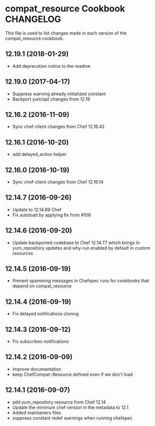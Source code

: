 # compat_resource Cookbook CHANGELOG

This file is used to list changes made in each version of the compat_resource cookbook.

## 12.19.1 (2018-01-29)

- Add deprecation notice to the readme

## 12.19.0 (2017-04-17)

- Suppress warning already initialized constant
- Backport yum/apt changes from 12.19

## 12.16.2 (2016-11-09)

- Sync chef-client changes from Chef 12.16.42

## 12.16.1 (2016-10-20)

- add delayed_action helper

## 12.16.0 (2016-10-19)

- Sync chef-client changes from Chef 12.16.14

## 12.14.7 (2016-09-26)

- Update to 12.14.89 Chef
- Fix autoload by applying fix from #106

## 12.14.6 (2016-09-20)

- Update backported codebase to Chef 12.14.77 which brings in yum_repository updates and why-run enabled by default in custom resources

## 12.14.5 (2016-09-19)

- Prevent spamming messages in Chefspec runs for cookbooks that depend on compat_resource

## 12.14.4 (2016-09-19)

- Fix delayed notifications cloning

## 12.14.3 (2016-09-12)

- Fix subscribes notifications

## 12.14.2 (2016-09-09)

- Improve documentation
- keep ChefCompat::Resource defined even if we don't load

## 12.14.1 (2016-09-07)

- add yum_repository resource from Chef 12.14
- Update the minimum chef version in the metadata to 12.1
- Added maintainers files
- suppress constant redef warnings when running chefspec

